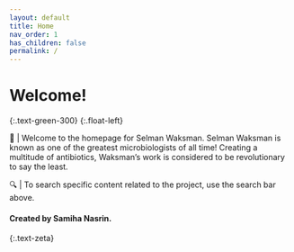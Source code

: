 ```yaml
---
layout: default
title: Home
nav_order: 1
has_children: false
permalink: /
---
```


# Welcome!
{:.text-green-300} 
{:.float-left} 

👋 | Welcome to the homepage for Selman Waksman. Selman Waksman is known as one of the greatest microbiologists of all time! Creating a multitude of antibiotics, Waksman’s work is considered to be revolutionary to say the least. 

🔍 | To search specific content related to the project, use the search bar above.


#### Created by Samiha Nasrin.
{:.text-zeta}
